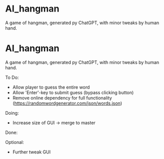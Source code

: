 # AI_hangman
A game of hangman, generated py ChatGPT, with minor tweaks by human hand.
# AI_hangman
A game of hangman, generated py ChatGPT, with minor tweaks by human hand.

To Do:
  + Allow player to guess the entire word
  + Allow 'Enter'-key to submit guess (bypass clicking button)
  + Remove online dependency for full functionality (https://randomwordgenerator.com/json/words.json)

Doing:
  + Increase size of GUI -> merge to master

Done:

Optional:
  - Further tweak GUI

